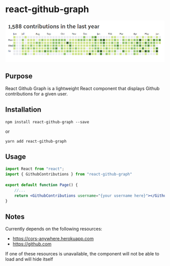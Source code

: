 # react-github-graph

![React Github Graph Sample](https://raw.githubusercontent.com/kylekarpack/react-github-graph/master/public/wide.png "Example usage")

## Purpose

React Github Graph is a lightweight React component that displays Github contributions for a given user. 

## Installation
```
npm install react-github-graph --save
```

or

```
yarn add react-github-graph
```

## Usage

```jsx
import React from "react";
import { GithubContributions } from "react-github-graph"

export default function Page() {
	//...
	return <GithubContributions username="{your username here}"></GithubContributions>
}

```

## Notes
Currently depends on the following resources:
- https://cors-anywhere.herokuapp.com
- https://github.com

If one of these resources is unavailable, the component will not be able to load and will hide itself
